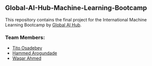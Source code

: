## Global-AI-Hub-Machine-Learning-Bootcamp
This repository contains the final project for the International Machine Learning Bootcamp by [Global AI Hub](https://globalaihub.com/?ref=titoausten).

### Team Members:
* [Tito Osadebey](https://github.com/titoausten)
* [Hammed Arogundade](https://github.com/ahmeedaro)
* [Waqar Ahmed](https://github.com/waqarahmed6095)
